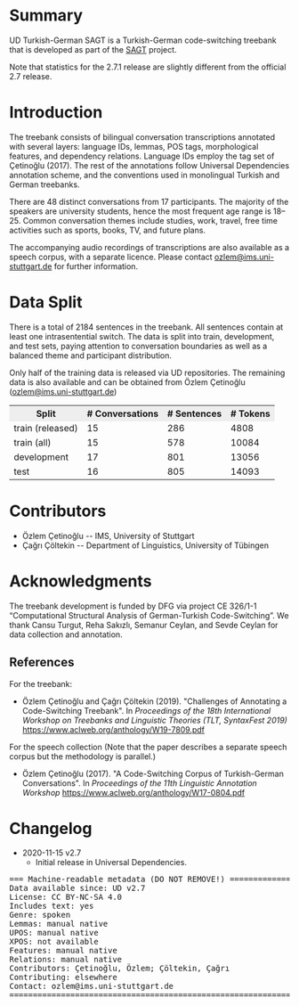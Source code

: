 # Summary

UD Turkish-German SAGT is a Turkish-German code-switching treebank that is developed as part of the [SAGT](https://www.ims.uni-stuttgart.de/en/research/projects/sagt/) project. 

Note that statistics for the 2.7.1 release are slightly different from the official 2.7 release.

# Introduction

The treebank consists of bilingual conversation transcriptions annotated with several
layers: language IDs, lemmas, POS tags, morphological features, and dependency
relations. Language IDs employ the tag set of Çetinoğlu (2017).
The rest of the annotations follow Universal Dependencies annotation scheme, and
the conventions used in monolingual Turkish and German treebanks. 

There are 48 distinct conversations from 17 participants.
The majority of the speakers are university students, hence the most
frequent age range is 18–25. Common conversation themes include studies, work,
travel, free time activities such as sports, books, TV, and future plans.

The accompanying audio recordings of transcriptions are also available as a speech corpus, with
a separate licence. Please contact ozlem@ims.uni-stuttgart.de for further information.

# Data Split

There is a total of 2184 sentences in the treebank. All sentences contain at least one intrasentential switch.
The data is split into train, development, and test sets, paying attention to conversation boundaries as well as a balanced theme and participant distribution.

Only half of the training data is released via UD repositories. The remaining data is also available and can be obtained from  Özlem Çetinoğlu (ozlem@ims.uni-stuttgart.de)

<table>
<tr style="background-color: #eee"><th>Split</th><th># Conversations</th><th># Sentences</th><th># Tokens</th>
</tr>
<tr><td>train (released)</td><td>15</td><td>286</td><td>4808</td></tr>
<tr><td>train (all)</td><td>15</td><td>578</td><td>10084</td></tr>
<tr><td>development</td><td>17</td><td>801</td><td>13056</td></tr>
<tr><td>test</td><td>16</td><td>805</td><td>14093</td></tr>
</table>

# Contributors

* Özlem Çetinoğlu -- IMS, University of Stuttgart
* Çağrı Çöltekin -- Department of Linguistics, University of Tübingen

# Acknowledgments

The treebank development is funded by DFG via project CE 326/1-1 “Computational Structural Analysis of German-Turkish  Code-Switching”. We thank Cansu Turgut, Reha Sakızlı, Semanur Ceylan, and Sevde Ceylan for data collection and annotation.

## References
For the treebank:
* Özlem Çetinoğlu and Çağrı Çöltekin (2019). "Challenges of Annotating a Code-Switching Treebank". In _Proceedings of the 18th International Workshop on Treebanks and Linguistic Theories (TLT, SyntaxFest 2019)_
<https://www.aclweb.org/anthology/W19-7809.pdf>

For the speech collection (Note that the paper describes a separate speech corpus but the methodology is parallel.)
* Özlem Çetinoğlu (2017). "A Code-Switching Corpus of Turkish-German Conversations". In _Proceedings of the 11th Linguistic Annotation Workshop_
<https://www.aclweb.org/anthology/W17-0804.pdf>


# Changelog

* 2020-11-15 v2.7
  * Initial release in Universal Dependencies.


<pre>
=== Machine-readable metadata (DO NOT REMOVE!) ================================
Data available since: UD v2.7
License: CC BY-NC-SA 4.0
Includes text: yes
Genre: spoken
Lemmas: manual native
UPOS: manual native
XPOS: not available
Features: manual native
Relations: manual native
Contributors: Çetinoğlu, Özlem; Çöltekin, Çağrı
Contributing: elsewhere
Contact: ozlem@ims.uni-stuttgart.de
===============================================================================
</pre>
